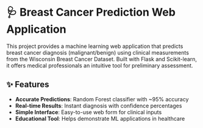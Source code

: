 # 🩺 Breast Cancer Prediction Web Application

This project provides a machine learning web application that predicts breast cancer diagnosis (malignant/benign) using clinical measurements from the Wisconsin Breast Cancer Dataset. Built with Flask and Scikit-learn, it offers medical professionals an intuitive tool for preliminary assessment.

## ✨ Features
- **Accurate Predictions**: Random Forest classifier with ~95% accuracy
- **Real-time Results**: Instant diagnosis with confidence percentages
- **Simple Interface**: Easy-to-use web form for clinical inputs
- **Educational Tool**: Helps demonstrate ML applications in healthcare
